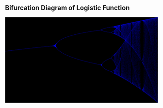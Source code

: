 ## Bifurcation Diagram of Logistic Function
![graph](https://github.com/Dolphindalt/BifurcationDemo/blob/master/bp.png)